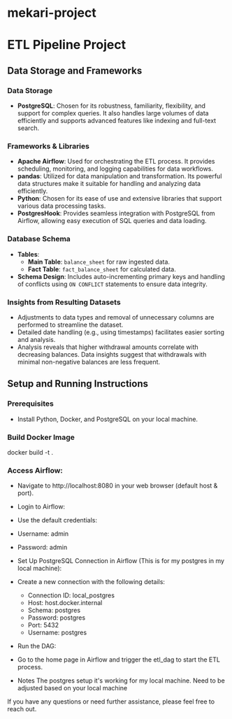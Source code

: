 # mekari-project 
# ETL Pipeline Project

## Data Storage and Frameworks

### Data Storage
- **PostgreSQL**: Chosen for its robustness, familiarity, flexibility, and support for complex queries. It also handles large volumes of data efficiently and supports advanced features like indexing and full-text search.

### Frameworks & Libraries
- **Apache Airflow**: Used for orchestrating the ETL process. It provides scheduling, monitoring, and logging capabilities for data workflows.
- **pandas**: Utilized for data manipulation and transformation. Its powerful data structures make it suitable for handling and analyzing data efficiently.
- **Python**: Chosen for its ease of use and extensive libraries that support various data processing tasks.
- **PostgresHook**: Provides seamless integration with PostgreSQL from Airflow, allowing easy execution of SQL queries and data loading.

### Database Schema
- **Tables**: 
  - **Main Table**: `balance_sheet` for raw ingested data.
  - **Fact Table**: `fact_balance_sheet` for calculated data.
- **Schema Design**: Includes auto-incrementing primary keys and handling of conflicts using `ON CONFLICT` statements to ensure data integrity.

### Insights from Resulting Datasets
- Adjustments to data types and removal of unnecessary columns are performed to streamline the dataset.
- Detailed date handling (e.g., using timestamps) facilitates easier sorting and analysis.
- Analysis reveals that higher withdrawal amounts correlate with decreasing balances. Data insights suggest that withdrawals with minimal non-negative balances are less frequent.

## Setup and Running Instructions

### Prerequisites
- Install Python, Docker, and PostgreSQL on your local machine.

### Build Docker Image
docker build -t <your-image-name> .

### Access Airflow:

- Navigate to http://localhost:8080 in your web browser (default host & port).
- Login to Airflow:

- Use the default credentials:
- Username: admin
- Password: admin
- Set Up PostgreSQL Connection in Airflow (This is for my postgres in my local machine):
- Create a new connection with the following details:
  - Connection ID: local_postgres
  - Host: host.docker.internal
  - Schema: postgres
  - Password: postgres
  - Port: 5432
  - Username: postgres
- Run the DAG:
- Go to the home page in Airflow and trigger the etl_dag to start the ETL process.

- Notes The postgres setup it's working for my local machine. Need to be adjusted based on your local machine

If you have any questions or need further assistance, please feel free to reach out.
